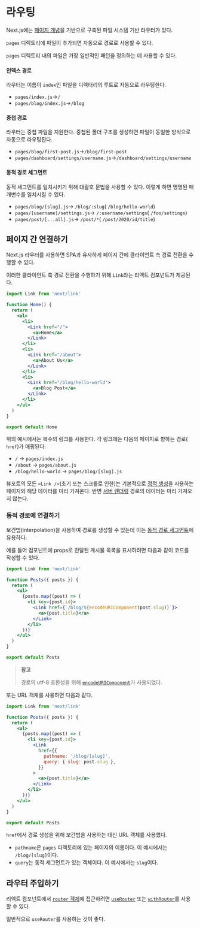 # 라우팅

Next.js에는 [페이지 개념](../01-기본-기능/페이지.md)을 기반으로 구축된 파일 시스템 기반 라우터가 있다.

`pages` 디렉토리에 파일이 추가되면 자동으로 경로로 사용할 수 있다.

`pages` 디렉토리 내의 파일은 가장 일반적인 패턴을 정의하는 데 사용할 수 있다.

#### 인덱스 경로

라우터는 이름이 `index`인 파일을 디렉터리의 루트로 자동으로 라우팅한다.

- `pages/index.js`→`/`
- `pages/blog/index.js`→`/blog`

#### 중첩 경로

라우터는 중첩 파일을 지원한다. 중첩된 폴더 구조를 생성하면 파일이 동일한 방식으로 자동으로 라우팅된다.

- `pages/blog/first-post.js`→`/blog/first-post`
- `pages/dashboard/settings/username.js`→`/dashboard/settings/username`

#### 동적 경로 세그먼트

동적 세그먼트를 일치시키기 위해 대괄호 문법을 사용할 수 있다. 이렇게 하면 명명된 매개변수를 일치시킬 수 있다.

- `pages/blog/[slug].js`→ `/blog/:slug`( `/blog/hello-world`)
- `pages/[username]/settings.js`→ `/:username/settings`( `/foo/settings`)
- `pages/post/[...all].js`→ `/post/*`( `/post/2020/id/title`)

## 페이지 간 연결하기

Next.js 라우터를 사용하면 SPA과 유사하게 페이지 간에 클라이언트 측 경로 전환을 수행할 수 있다.

이러한 클라이언트 측 경로 전환을 수행하기 위해 `Link`라는 리액트 컴포넌트가 제공된다.

```jsx
import Link from 'next/link'

function Home() {
  return (
    <ul>
      <li>
        <Link href="/">
          <a>Home</a>
        </Link>
      </li>
      <li>
        <Link href="/about">
          <a>About Us</a>
        </Link>
      </li>
      <li>
        <Link href="/blog/hello-world">
          <a>Blog Post</a>
        </Link>
      </li>
    </ul>
  )
}

export default Home
```

위의 예시에서는 복수의 링크를 사용한다. 각 링크에는 다음의 페이지로 향하는 경로( `href`)가 매핑된다.

- `/` → `pages/index.js`
- `/about` → `pages/about.js`
- `/blog/hello-world` → `pages/blog/[slug].js`

뷰포트의 모든 `<Link />`(초기 또는 스크롤로 인한)는 기본적으로 [정적 생성](../01-기본-기능/데이터-가져오기/getStaticProps.md)을 사용하는 페이지와 해당 데이터를 미리 가져온다. 반면 [서버 렌더링](../01-기본-기능/데이터-가져오기/getServerSideProps.md) 경로의 데이터는 미리 가져오지 않는다.

### 동적 경로에 연결하기

보간법(interpolation)을 사용하여 경로를 생성할 수 있는데 이는 [동적 경로 세그먼트](#동적-경로-세그먼트)에 유용하다.

예를 들어 컴포넌트에 props로 전달된 게시물 목록을 표시하려면 다음과 같이 코드를 작성할 수 있다.

```jsx
import Link from 'next/link'

function Posts({ posts }) {
  return (
    <ul>
      {posts.map((post) => (
        <li key={post.id}>
          <Link href={`/blog/${encodeURIComponent(post.slug)}`}>
            <a>{post.title}</a>
          </Link>
        </li>
      ))}
    </ul>
  )
}

export default Posts
```

> **참고**
>
> 경로의 utf-8 호환성을 위해 [`encodeURIComponent`](https://developer.mozilla.org/en-US/docs/Web/JavaScript/Reference/Global_Objects/encodeURIComponent)가 사용되었다.

또는 URL 객체를 사용하면 다음과 같다.

```jsx
import Link from 'next/link'

function Posts({ posts }) {
  return (
    <ul>
      {posts.map((post) => (
        <li key={post.id}>
          <Link
            href={{
              pathname: '/blog/[slug]',
              query: { slug: post.slug },
            }}
          >
            <a>{post.title}</a>
          </Link>
        </li>
      ))}
    </ul>
  )
}

export default Posts
```

`href`에서 경로 생성을 위해 보간법을 사용하는 대신 URL 객체를 사용했다.

- `pathname`은 `pages` 디렉토리에 있는 페이지의 이름이다. 이 예시에서는 `/blog/[slug]`이다.
- `query`는 동적 세그먼트가 있는 객체이다. 이 예시에서는 `slug`이다.

## 라우터 주입하기

리액트 컴포넌트에서 [`router` 객체](https://nextjs.org/docs/api-reference/next/router#router-object)에 접근하려면 [`useRouter`](https://nextjs.org/docs/api-reference/next/router#userouter) 또는 [`withRouter`](https://nextjs.org/docs/api-reference/next/router#withrouter)를 사용할 수 있다.

일반적으로 `useRouter`를 사용하는 것이 좋다.

